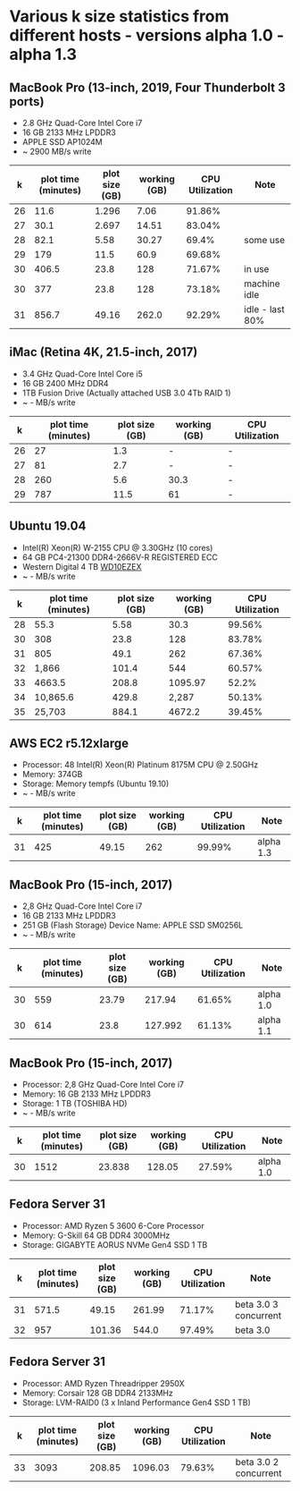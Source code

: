 # Various k size statistics from different hosts - versions alpha 1.0 - alpha 1.3

## MacBook Pro (13-inch, 2019, Four Thunderbolt 3 ports)
* 2.8 GHz Quad-Core Intel Core i7
* 16 GB 2133 MHz LPDDR3
* APPLE SSD AP1024M
* ~ 2900 MB/s write

| k  |  plot time (minutes) | plot size (GB)  | working (GB)  | CPU Utilization  | Note |
|---|---|---|---|---|---|
| 26  |  11.6 | 1.296  | 7.06  | 91.86%  |   |
| 27  |  30.1 | 2.697  | 14.51  | 83.04%  |   |
| 28  |  82.1 | 5.58  | 30.27  | 69.4%  |  some use |
| 29  |  179 | 11.5  | 60.9  | 69.68%  |   |
| 30  | 406.5  | 23.8  | 128  | 71.67%  | in use  |
| 30  | 377  | 23.8  | 128  | 73.18%  | machine idle  |
| 31  | 856.7  | 49.16  | 262.0  | 92.29%  | idle - last 80%  |

## iMac (Retina 4K, 21.5-inch, 2017)
* 3.4 GHz Quad-Core Intel Core i5
* 16 GB 2400 MHz DDR4
* 1TB Fusion Drive (Actually attached USB 3.0 4Tb RAID 1)
* ~ - MB/s write

| k  |  plot time (minutes) | plot size (GB)  | working (GB)  | CPU Utilization  |
|---|---|---|---|---|
| 26  |  27 | 1.3  | -  | -  |
| 27  | 81  | 2.7  | -  | -  |
| 28  | 260  | 5.6  | 30.3  | -  |
| 29  | 787  | 11.5  | 61  | -  |

## Ubuntu 19.04
* Intel(R) Xeon(R) W-2155 CPU @ 3.30GHz (10 cores)
* 64 GB PC4-21300 DDR4-2666V-R REGISTERED ECC
* Western Digital 4 TB [WD10EZEX](https://documents.westerndigital.com/content/dam/doc-library/en_us/assets/public/western-digital/product/internal-drives/wd-blue-hdd/data-sheet-wd-blue-pc-hard-drives-2879-771436.pdf)
* ~ - MB/s write

| k  |  plot time (minutes) | plot size (GB)  | working (GB)  | CPU Utilization  |
|---|---|---|---|---|
| 28  |  55.3 | 5.58  | 30.3  | 99.56%  |
| 30  | 308  | 23.8  | 128  | 83.78%  |
| 31  | 805  | 49.1  | 262  | 67.36%  |
| 32  | 1,866  | 101.4  | 544  | 60.57%  |
| 33  | 4663.5  | 208.8  | 1095.97  | 52.2%  |
| 34  | 10,865.6  | 429.8  | 2,287  | 50.13%  |
| 35  | 25,703  | 884.1  | 4672.2  | 39.45%  |

## AWS EC2 r5.12xlarge
* Processor: 48 Intel(R) Xeon(R) Platinum 8175M CPU @ 2.50GHz
* Memory: 374GB
* Storage: Memory tempfs (Ubuntu 19.10)
* ~ - MB/s write

| k  |  plot time (minutes) | plot size (GB)  | working (GB)  | CPU Utilization  | Note |
|---|---|---|---|---|---|
| 31  |  425 | 49.15  | 262  | 99.99%  | alpha 1.3 |    |

## MacBook Pro (15-inch, 2017)
* 2,8 GHz Quad-Core Intel Core i7
* 16 GB 2133 MHz LPDDR3
* 251 GB (Flash Storage) Device Name: APPLE SSD SM0256L
* ~ - MB/s write

| k  |  plot time (minutes) | plot size (GB)  | working (GB)  | CPU Utilization  | Note |
|---|---|---|---|---|---|
| 30  |  559 | 23.79  | 217.94  | 61.65%  | alpha 1.0 |
| 30  | 614  | 23.8  | 127.992  | 61.13%  | alpha 1.1 |

## MacBook Pro (15-inch, 2017)
* Processor: 2,8 GHz Quad-Core Intel Core i7
* Memory: 16 GB 2133 MHz LPDDR3
* Storage: 1 TB (TOSHIBA HD)
* ~ - MB/s write

| k  |  plot time (minutes) | plot size (GB)  | working (GB)  | CPU Utilization  | Note |
|---|---|---|---|---|---|
| 30  |  1512 | 23.838  | 128.05  | 27.59%  | alpha 1.0 |    |

## Fedora Server 31
* Processor: AMD Ryzen 5 3600 6-Core Processor            
* Memory: G-Skill 64 GB DDR4 3000MHz            
* Storage: GIGABYTE AORUS NVMe Gen4 SSD 1 TB               

| k  |  plot time (minutes) | plot size (GB)  | working (GB)  | CPU Utilization  | Note |
|---|---|---|---|---|---|
| 31  |  571.5 | 49.15  | 261.99  | 71.17%  | beta 3.0 3 concurrent |    |
| 32  |  957 | 101.36  | 544.0  | 97.49%  | beta 3.0 |    |

## Fedora Server 31
* Processor: AMD Ryzen Threadripper 2950X           
* Memory: Corsair 128 GB DDR4 2133MHz           
* Storage: LVM-RAID0 (3 x Inland Performance Gen4 SSD 1 TB)                 

| k  |  plot time (minutes) | plot size (GB)  | working (GB)  | CPU Utilization  | Note |
|---|---|---|---|---|---|
| 33  |  3093 | 208.85  | 1096.03  | 79.63%  | beta 3.0 2 concurrent |    |
